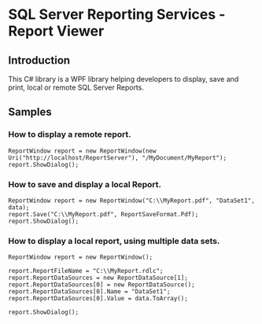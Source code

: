 # SQL Server Reporting Services - Report Viewer

## Introduction

This C# library is a WPF library helping developers to display, save and print, local or remote SQL Server Reports.

## Samples

### How to display a remote report.

    ReportWindow report = new ReportWindow(new Uri("http://localhost/ReportServer"), "/MyDocument/MyReport");    
    report.ShowDialog();

### How to save and display a local Report.

    ReportWindow report = new ReportWindow("C:\\MyReport.pdf", "DataSet1", data);
    report.Save("C:\\MyReport.pdf", ReportSaveFormat.Pdf);
    report.ShowDialog();

### How to display a local report, using multiple data sets.

    ReportWindow report = new ReportWindow();
        
    report.ReportFileName = "C:\\MyReport.rdlc";
    report.ReportDataSources = new ReportDataSource[1];
    report.ReportDataSources[0] = new ReportDataSource();
    report.ReportDataSources[0].Name = "DataSet1";
    report.ReportDataSources[0].Value = data.ToArray();

    report.ShowDialog();